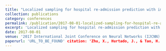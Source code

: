 ```yaml
---
title: "Localized sampling for hospital re-admission prediction with imbalanced sample distributions" 
collection: publications 
category: conferences 
permalink: /publication/2017-08-01-localized-sampling-for-hospital-re-admission-prediction-with-imbalanced-sample-distributions 
excerpt: 'Localized sampling for hospital re-admission prediction with imbalanced sample distributions.' 
date: 2017-08-01 
venue: '2017 International Joint Conference on Neural Networks (IJCNN)' 
paperurl: 'URL_TO_BE_FOUND' citation: 'Zhu, X., Hurtado, J., & Tao, H. (2017). "Localized sampling for hospital re-admission prediction with imbalanced sample distributions." <i>2017 International Joint Conference on Neural Networks (IJCNN)</i>. 4571-4578.'
---
```

